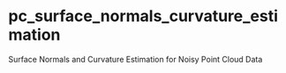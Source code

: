 # pc_surface_normals_curvature_estimation
Surface Normals and Curvature Estimation for Noisy Point Cloud Data
